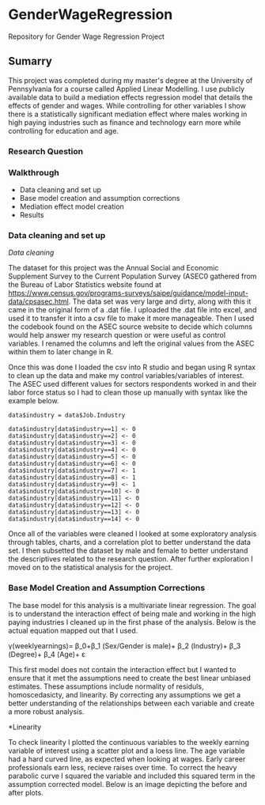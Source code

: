 # GenderWageRegression
Repository for Gender Wage Regression Project


## Sumarry
This project was completed during my master's degree at the University of Pennsylvania for a course called Applied Linear Modelling. I use publicly available data to build a mediation effects regression model that details the effects of gender and wages. While controlling for other variables I show there is a statistically significant mediation effect where males working in high paying industries such as finance and technology earn more while controlling for education and age.

### Research Question


### Walkthrough

- Data cleaning and set up
- Base model creation and assumption corrections
- Mediation effect model creation 
- Results


### Data cleaning and set up

*Data cleaning*

The dataset for this project was the Annual Social and Economic Supplement Survey to the Current Population Survey (ASEC0 gathered from the Bureau of Labor Statistics website 
found at https://www.census.gov/programs-surveys/saipe/guidance/model-input-data/cpsasec.html. The data set was very large and dirty, along with this it came in the original form of a .dat file. I uploaded the .dat file into excel, and used it to transfer it into a csv file to make it more manageable. Then I used the codebook found on the ASEC source website to decide which columns would help answer my research question or were useful as control variables. I renamed the columns and left the original values from the ASEC within them to later change in R.

Once this was done I loaded the csv into R studio and began using R syntax to clean up the data and make my control variables/variables of interest. The ASEC used different values for sectors respondents worked in and their labor force status so I had to clean those up manually with syntax like the example below.

```
data$industry = data$Job.Industry

data$industry[data$industry==1] <- 0
data$industry[data$industry==2] <- 0
data$industry[data$industry==3] <- 0
data$industry[data$industry==4] <- 0
data$industry[data$industry==5] <- 0
data$industry[data$industry==6] <- 0
data$industry[data$industry==7] <- 1
data$industry[data$industry==8] <- 1
data$industry[data$industry==9] <- 1
data$industry[data$industry==10] <- 0
data$industry[data$industry==11] <- 0
data$industry[data$industry==12] <- 0
data$industry[data$industry==13] <- 0
data$industry[data$industry==14] <- 0
```

Once all of the variables were cleaned I looked at some exploratory analysis through tables, charts, and a correlation plot to better understand the data set. I then subsetted the dataset by male and female to better understand the descriptives related to the research question. After further exploration I moved on to the statistical analysis for the project. 

### Base Model Creation and Assumption Corrections

The base model for this analysis is a multivariate linear regression. The goal is to understand the interaction effect of being male and working in the high paying industries I cleaned up in the first phase of the analysis. Below is the actual equation mapped out that I used. 

γ(weeklyearnings)= β_0+β_1 (Sex/Gender  is male)+ β_2 (Industry)+ β_3 (Degree)+ β_4 (Age)+  ε

This first model does not contain the interaction effect but I wanted to ensure that it met the assumptions need to create the best linear unbiased estimates. These assumptions include normality of residuls, homoscedasicty, and linearity. By correcting any assumptions we get a better understanding of the relationships between each variable and create a more robust analysis.

*Linearity

To check linearity I plotted the continuous variables to the weekly earning variable of interest using a scatter plot and a loess line. The age variable had a hard curved line, as expected when looking at wages. Early career professionals earn less, recieve raises over time. To correct the heavy parabolic curve I squared the variable and included this squared term in the assumption corrected model. Below is an image depicting the before and after plots. 


